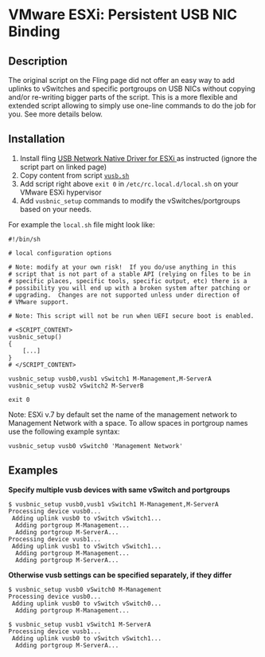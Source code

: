 # VMware ESXi: Persistent USB NIC Binding

## Description

The original script on the Fling page did not offer an easy way to add uplinks to vSwitches and specific portgroups on USB NICs without copying and/or re-writing bigger parts of the script. This is a more flexible and extended script allowing to simply use one-line commands to do the job for you. See more details below.

## Installation

1. Install fling [USB Network Native Driver for ESXi
](https://labs.vmware.com/flings/usb-network-native-driver-for-esxi#instructions) as instructed (ignore the script part on linked page)
2. Copy content from script [`vusb.sh`](vusb.sh)
3. Add script right above `exit 0` in `/etc/rc.local.d/local.sh` on your VMware ESXi hypervisor
4. Add `vusbnic_setup` commands to modify the vSwitches/portgroups based on your needs.

For example the `local.sh` file might look like:
```shell
#!/bin/sh

# local configuration options

# Note: modify at your own risk!  If you do/use anything in this
# script that is not part of a stable API (relying on files to be in
# specific places, specific tools, specific output, etc) there is a
# possibility you will end up with a broken system after patching or
# upgrading.  Changes are not supported unless under direction of
# VMware support.

# Note: This script will not be run when UEFI secure boot is enabled.

# <SCRIPT_CONTENT>
vusbnic_setup()
{
    [...]
}
# </SCRIPT_CONTENT>

vusbnic_setup vusb0,vusb1 vSwitch1 M-Management,M-ServerA
vusbnic_setup vusb2 vSwitch2 M-ServerB

exit 0
```

Note: ESXi v.7 by default set the name of the management network to Management Network with a space. To allow spaces in portgroup names use the following example syntax:
```shell
vusbnic_setup vusb0 vSwitch0 'Management Network'
```

## Examples

**Specify multiple vusb devices with same vSwitch and portgroups**
```text
$ vusbnic_setup vusb0,vusb1 vSwitch1 M-Management,M-ServerA
Processing device vusb0...
 Adding uplink vusb0 to vSwitch vSwitch1...
  Adding portgroup M-Management...
  Adding portgroup M-ServerA...
Processing device vusb1...
 Adding uplink vusb1 to vSwitch vSwitch1...
  Adding portgroup M-Management...
  Adding portgroup M-ServerA...
```

**Otherwise vusb settings can be specified separately, if they differ**
```shell
$ vusbnic_setup vusb0 vSwitch0 M-Management
Processing device vusb0...
 Adding uplink vusb0 to vSwitch vSwitch0...
  Adding portgroup M-Management...

$ vusbnic_setup vusb1 vSwitch1 M-ServerA
Processing device vusb1...
 Adding uplink vusb0 to vSwitch vSwitch1...
  Adding portgroup M-ServerA...
```
